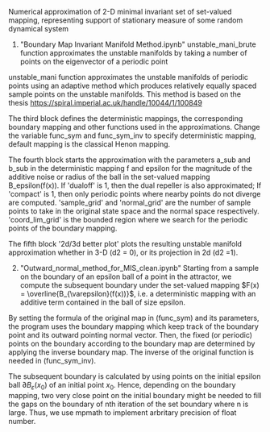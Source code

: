 Numerical approximation of 2-D minimal invariant set of set-valued mapping,
representing support of stationary measure of some random dynamical system

1) "Boundary Map Invariant Manifold Method.ipynb"
unstable_mani_brute function approximates the unstable manifolds by taking a number of points on the eigenvector of a periodic point

unstable_mani function approximates the unstable manifolds of periodic points using an adaptive method which produces relatively
equally spaced sample points on the unstable manifolds. This method is based on the thesis https://spiral.imperial.ac.uk/handle/10044/1/100849

The third block defines the deterministic mappings, the corresponding boundary mapping and other functions used in the approximations.
Change the variable func_sym and func_sym_inv to specify deterministic mapping, default mapping is the classical Henon mapping.

The fourth block starts the approximation with the parameters a_sub and b_sub in the deterministic mapping f and epsilon for the magnitude of
the additive noise or radius of the ball in the set-valued mapping B_epsilon(f(x)). If 'dualoff' is 1, then the dual repeller is also
approximated; If 'compact' is 1, then only periodic points where nearby points do not diverge are computed. 'sample_grid' and 'normal_grid'
are the number of sample points to take in the original state space and the normal space respectively. 'coord_lim_grid' is the bounded region
where we search for the periodic points of the boundary mapping.

The fifth block '2d/3d better plot' plots the resulting unstable manifold approximation whether in 3-D (d2 = 0), or its projection in 2d 
(d2 =1). 

2) "Outward_normal_method_for_MIS_clean.ipynb"
Starting from a sample on the boundary of an epsilon ball of a point in the attractor, we compute the subsequent boundary
under the set-valued mapping $F(x) = \overline{B_{\varepsilon}(f(x))}$, i.e. a deterministic mapping with an additive term 
contained in the ball of size epsilon. 

By setting the formula of the original map in (func_sym) and its parameters, the program uses the boundary mapping which 
keep track of the boundary point and its outward pointing normal vector. Then, the fixed (or periodic) points on the boundary 
according to the boundary map are determined by applying the inverse boundary map. The inverse of the original function is
needed in (func_sym_inv).

The subsequent boundary is calculated by using points on the initial epsilon ball $\partial B_{\varepsilon}(x_0)$ of an initial
point $x_0$. Hence, depending on the boundary mapping, two very close point on the initial boundary might be needed to fill
the gaps on the boundary of nth iteration of the set boundary where n is large. Thus, we use mpmath to implement arbritary 
precision of float number.
